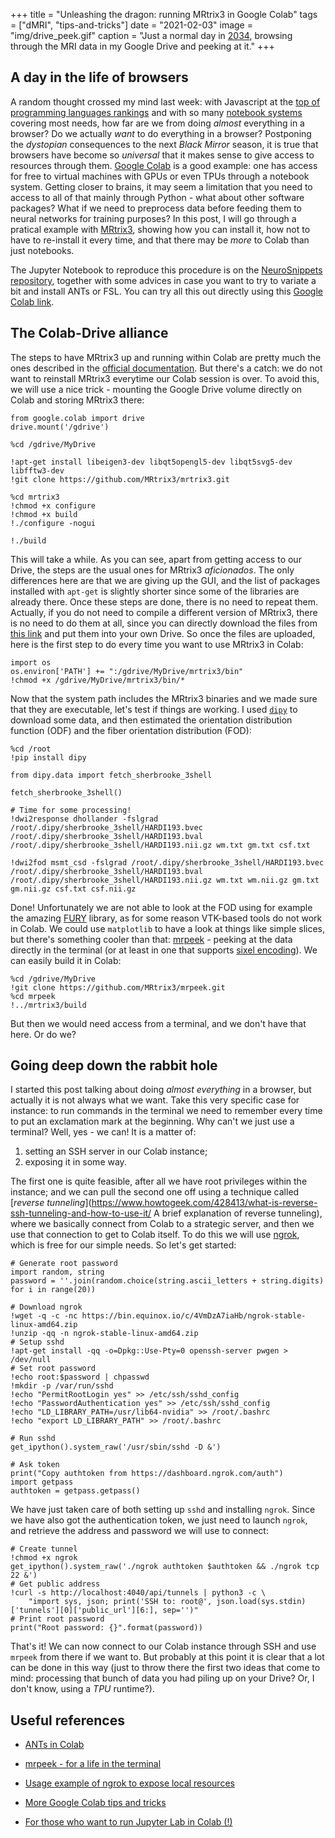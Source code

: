 +++
title =  "Unleashing the dragon: running MRtrix3 in Google Colab"
tags = ["dMRI", "tips-and-tricks"]
date = "2021-02-03"
image = "img/drive_peek.gif"
caption = "Just a normal day in [2034](https://www.commitstrip.com/en/2016/12/22/terminal-forever/), browsing through the MRI data in my Google Drive and peeking at it."
+++


## A day in the life of browsers


A random thought crossed my mind last week: with Javascript at the [top of programming languages rankings](https://redmonk.com/sogrady/2020/07/27/language-rankings-6-20/ 'Javascript did it again') and with so many [notebook systems](https://pg.ucsd.edu/publications/computational-notebooks-design-space_VLHCC-2020.pdf 'Literally dozens of notebook systems') covering most needs, how far are we from doing _almost_ everything in a browser? Do we actually _want_ to do everything in a browser? Postponing the _dystopian_ consequences to the next _Black Mirror_ season, it is true that browsers have become so _universal_ that it makes sense to give access to resources through them. [Google Colab](https://colab.research.google.com 'Colab') is a good example: one has access for free to virtual machines with GPUs or even TPUs through a notebook system. Getting closer to brains, it may seem a limitation that you need to access to all of that mainly through Python - what about other software packages? What if we need to preprocess data before feeding them to neural networks for training purposes? In this post, I will go through a pratical example with [MRtrix3](https://www.mrtrix.org 'MRtrix'), showing how you can install it, how not to have to re-install it every time, and that there may be _more_ to Colab than just notebooks.

The Jupyter Notebook to reproduce this procedure is on the [NeuroSnippets repository](https://github.com/matteomancini/neurosnippets/tree/master/tips-and-tricks/mrtrix3-in-colab), together with some advices in case you want to try to variate a bit and install ANTs or FSL. You can try all this out directly using this [Google Colab link](https://colab.research.google.com/github/matteomancini/neurosnippets/blob/master/tips-and-tricks/mrtrix3-in-colab/mrtrix3_in_colab.ipynb 'Open in Colab').


## The Colab-Drive alliance


The steps to have MRtrix3 up and running within Colab are pretty much the ones described in the [official documentation](https://mrtrix.readthedocs.io/en/latest/installation/build_from_source.html). But there's a catch: we do not want to reinstall MRtrix3 everytime our Colab session is over. To avoid this, we will use a nice trick - mounting the Google Drive volume directly on Colab and storing MRtrix3 there:

```
from google.colab import drive
drive.mount('/gdrive')

%cd /gdrive/MyDrive

!apt-get install libeigen3-dev libqt5opengl5-dev libqt5svg5-dev libfftw3-dev
!git clone https://github.com/MRtrix3/mrtrix3.git

%cd mrtrix3
!chmod +x configure
!chmod +x build
!./configure -nogui

!./build
```

This will take a while. As you can see, apart from getting access to our Drive, the steps are the usual ones for MRtrix3 _aficionados_. The only differences here are that we are giving up the GUI, and the list of packages installed with `apt-get` is slightly shorter since some of the libraries are already there.
Once these steps are done, there is no need to repeat them. Actually, if you do not need to compile a different version of MRtrix3, there is no need to do them at all, since you can directly download the files from [this link](https://drive.google.com/file/d/1AppHBa9cPz2dQsIX8-Ca8r15KGasluFn/view?usp=sharing 'MRtrix3 for everyone!') and put them into your own Drive.
So once the files are uploaded, here is the first step to do every time you want to use MRtrix3 in Colab:

```
import os
os.environ['PATH'] += ":/gdrive/MyDrive/mrtrix3/bin"
!chmod +x /gdrive/MyDrive/mrtrix3/bin/*
```

Now that the system path includes the MRtrix3 binaries and we made sure that they are executable, let's test if things are working. I used [`dipy`](https://dipy.org 'DiPy') to download some data, and then estimated the orientation distribution function (ODF) and the fiber orientation distribution (FOD):

```
%cd /root
!pip install dipy

from dipy.data import fetch_sherbrooke_3shell

fetch_sherbrooke_3shell()

# Time for some processing!
!dwi2response dhollander -fslgrad /root/.dipy/sherbrooke_3shell/HARDI193.bvec /root/.dipy/sherbrooke_3shell/HARDI193.bval /root/.dipy/sherbrooke_3shell/HARDI193.nii.gz wm.txt gm.txt csf.txt

!dwi2fod msmt_csd -fslgrad /root/.dipy/sherbrooke_3shell/HARDI193.bvec /root/.dipy/sherbrooke_3shell/HARDI193.bval /root/.dipy/sherbrooke_3shell/HARDI193.nii.gz wm.txt wm.nii.gz gm.txt gm.nii.gz csf.txt csf.nii.gz
```

Done! Unfortunately we are not able to look at the FOD using for example the amazing [FURY](https://fury.gl 'The perfect companion to dipy') library, as for some reason VTK-based tools do not work in Colab. We could use `matplotlib` to have a look at things like simple slices, but there's something cooler than that: [mrpeek](https://github.com/MRtrix3/mrpeek 'Peeking at MR data') - peeking at the data directly in the terminal (or at least in one that supports [sixel encoding](https://github.com/MRtrix3/mrpeek/wiki 'Check the terminal requirements')). We can easily build it in Colab:

```
%cd /gdrive/MyDrive
!git clone https://github.com/MRtrix3/mrpeek.git
%cd mrpeek
!../mrtrix3/build
```

But then we would need access from a terminal, and we don't have that here. Or do we?


## Going deep down the rabbit hole

I started this post talking about doing _almost everything_ in a browser, but actually it is not always what we want. Take this very specific case for instance: to run commands in the terminal we need to remember every time to put an exclamation mark at the beginning. Why can't we just use a terminal? Well, yes - we can! It is a matter of:

1. setting an SSH server in our Colab instance;
2. exposing it in some way.

The first one is quite feasible, after all we have root privileges within the instance; and we can pull the second one off using a technique called [_reverse tunneling_](https://www.howtogeek.com/428413/what-is-reverse-ssh-tunneling-and-how-to-use-it/ A brief explanation of reverse tunneling), where we basically connect from Colab to a strategic server, and then we use that connection to get to Colab itself. To do this we will use [ngrok](https://ngrok.io/), which is free for our simple needs. So let's get started:

```
# Generate root password
import random, string
password = ''.join(random.choice(string.ascii_letters + string.digits) for i in range(20))

# Download ngrok
!wget -q -c -nc https://bin.equinox.io/c/4VmDzA7iaHb/ngrok-stable-linux-amd64.zip
!unzip -qq -n ngrok-stable-linux-amd64.zip
# Setup sshd
!apt-get install -qq -o=Dpkg::Use-Pty=0 openssh-server pwgen > /dev/null
# Set root password
!echo root:$password | chpasswd
!mkdir -p /var/run/sshd
!echo "PermitRootLogin yes" >> /etc/ssh/sshd_config
!echo "PasswordAuthentication yes" >> /etc/ssh/sshd_config
!echo "LD_LIBRARY_PATH=/usr/lib64-nvidia" >> /root/.bashrc
!echo "export LD_LIBRARY_PATH" >> /root/.bashrc

# Run sshd
get_ipython().system_raw('/usr/sbin/sshd -D &')

# Ask token
print("Copy authtoken from https://dashboard.ngrok.com/auth")
import getpass
authtoken = getpass.getpass()
```

We have just taken care of both setting up `sshd` and installing `ngrok`. Since we have also got the authentication token, we just need to launch `ngrok`, and retrieve the address and password we will use to connect:

```
# Create tunnel
!chmod +x ngrok
get_ipython().system_raw('./ngrok authtoken $authtoken && ./ngrok tcp 22 &')
# Get public address
!curl -s http://localhost:4040/api/tunnels | python3 -c \
    "import sys, json; print('SSH to: root@', json.load(sys.stdin)['tunnels'][0]['public_url'][6:], sep='')"
# Print root password
print("Root password: {}".format(password))
```

That's it! We can now connect to our Colab instance through SSH and use `mrpeek` from there if we want to. But probably at this point it is clear that a lot can be done in this way (just to throw there the first two ideas that come to mind: processing that bunch of data you had piling up on your Drive? Or, I don't know, using a _TPU_ runtime?).


## Useful references

* [ANTs in Colab](https://www.suyogjadhav.com/misc/2019/03/28/Using-ANTs-package-on-Google-Colaboratory/)

* [mrpeek - for a life in the terminal ](https://github.com/MRtrix3/mrpeek)

* [Usage example of ngrok to expose local resources](https://netdevops.me/2020/easily-exposing-your-local-resources-with-ngrok-and-fwd/)

* [More Google Colab tips and tricks](https://github.com/shawwn/colab-tricks)

* [For those who want to run Jupyter Lab in Colab (!)](https://imadelhanafi.com/posts/google_colal_server/)

